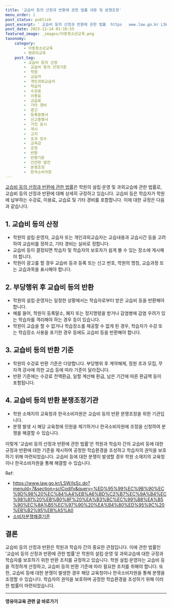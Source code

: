```yaml
---
title: '교습비 등의 산정과 반환에 관한 법률 내용 및 분쟁조정'
menu_order: 1
post_status: publish
post_excerpt: ' 교습비 등의 산정과 반환에 관한 법률  https   www.law.go.kr LSW lsSc.do menuId 7 section sclCodify query  ED 95 99 EC 9B 90 EC 9D 98 20 EC 84 A4 EB A6 BD C2 B7 EC 9A B4 EC 98 81 20 EB B0 8F 20 EA B3 BC EC 99 B8 EA B5 90 EC 8A B5 EC 97 90 20 EA B4 80 ED 95 9C 20 EB B2 95 EB A5 A0 은 학원의 설립 운영 및 과외교습에 관한 법률로, 교습비 등의 산정과 반환에 대해 상세히 규정하고 있습니다. 교습비 등은 학습자가 학원에 납부하는 수강료, 이용료, 교습료 및 기타 경비를 포함합니다. 이에 대한 규정은 다음과 같습니다.'
post_date: 2023-12-14 01:16:55
featured_image: _images/아동청소년교육.png
taxonomy:
    category:
        - 아동청소년교육
        - 영유아교육
    post_tag:
        - 교습비 등의 산정
        -  교습비 등의 산정기준
        -  학원
        -  교습자
        -  개인과외교습자
        -  학습자
        -  수강료
        -  이용료
        -  교습료
        -  기타 경비
        -  광고
        -  등록증명서
        -  신고증명서
        -  거짓 표시
        -  게시
        -  고지
        -  초과 징수
        -  교육감
        -  조정
        -  반환
        -  반환기준
        -  건전한 발전
        -  분쟁조정
        -  한국소비자원
---
```



[교습비 등의 산정과 반환에 관한 법률](https://www.law.go.kr/LSW/lsSc.do?menuId=7&section=sclCodify&query=%ED%95%99%EC%9B%90%EC%9D%98%20%EC%84%A4%EB%A6%BD%C2%B7%EC%9A%B4%EC%98%81%20%EB%B0%8F%20%EA%B3%BC%EC%99%B8%EA%B5%90%EC%8A%B5%EC%97%90%20%EA%B4%80%ED%95%9C%20%EB%B2%95%EB%A5%A0)은 학원의 설립·운영 및 과외교습에 관한 법률로, 교습비 등의 산정과 반환에 대해 상세히 규정하고 있습니다. 교습비 등은 학습자가 학원에 납부하는 수강료, 이용료, 교습료 및 기타 경비를 포함합니다. 이에 대한 규정은 다음과 같습니다.

## 1. 교습비 등의 산정

- 학원의 설립·운영자, 교습자 또는 개인과외교습자는 교습내용과 교습시간 등을 고려하여 교습비를 정하고, 기타 경비는 실비로 정합니다.
- 교습비 등이 결정되면 학습자 및 학습자의 보호자가 쉽게 볼 수 있는 장소에 게시해야 합니다.
- 학원이 광고를 할 경우 교습비 등과 등록 또는 신고 번호, 학원의 명칭, 교습과정 또는 교습과목을 표시해야 합니다.

## 2. 부당행위 후 교습비 등의 반환

- 학원의 설립·운영자는 일정한 상황에서는 학습자로부터 받은 교습비 등을 반환해야 합니다.
- 예를 들어, 학원이 등록말소, 폐지 또는 정지명령을 받거나 감염병에 감염 우려가 있는 학습자를 격리해야 하는 경우 등이 있습니다.
- 학원이 교습을 할 수 없거나 학습장소를 제공할 수 없게 된 경우, 학습자가 수강 또는 학습장소 사용을 포기한 경우 등에도 교습비 등을 반환해야 합니다.

## 3. 교습비 등의 반환 기준

- 학원의 수강료 반환 기준은 다양합니다. 부당행위 후 계약해제, 정원 초과 모집, 무자격 강사에 의한 교습 등에 따라 기준이 달라집니다.
- 반환 기준에는 수강료 전액환급, 일할 계산해 환급, 남은 기간에 따른 환급액 등이 포함됩니다.

## 4. 교습비 등의 반환 분쟁조정기관

- 학원 소재지의 교육청과 한국소비자원은 교습비 등의 반환 분쟁조정을 위한 기관입니다.
- 분쟁 발생 시 해당 교육청에 민원을 제기하거나 한국소비자원에 조정을 신청하여 분쟁을 해결할 수 있습니다.

이렇게 '교습비 등의 산정과 반환에 관한 법률'은 학원과 학습자 간의 교습비 등에 대한 규정과 반환에 대한 기준을 제시하여 공정한 학습환경을 조성하고 학습자의 권익을 보호하기 위해 마련되었습니다. 교습비 등에 대한 분쟁이 발생할 경우 학원 소재지의 교육청이나 한국소비자원을 통해 해결할 수 있습니다.

Ref:
- https://www.law.go.kr/LSW/lsSc.do?menuId=7&section=sclCodify&query=%ED%95%99%EC%9B%90%EC%9D%98%20%EC%84%A4%EB%A6%BD%C2%B7%EC%9A%B4%EC%98%81%20%EB%B0%8F%20%EA%B3%BC%EC%99%B8%EA%B5%90%EC%8A%B5%EC%97%90%20%EA%B4%80%ED%95%9C%20%EB%B2%95%EB%A5%A0
- [소비자분쟁해결기준](https://www.ftc.go.kr/www/bbs/2018121/view.do?bbsId=117&nttId=442556&menuNo=38&pageGb=C&search&searchText)

## 결론

교습비 등의 산정과 반환은 학원과 학습자 간의 중요한 관점입니다. 이에 관한 법률인 '교습비 등의 산정과 반환에 관한 법률'은 학원의 설립·운영 및 과외교습에 대한 규정과 학습자를 보호하기 위한 반환 조치를 규정하고 있습니다. 학원 설립·운영자는 교습비 등을 적정하게 산정하고, 교습비 등의 반환 기준에 따라 필요한 조치를 취해야 합니다. 또한, 교습비 등에 대한 분쟁이 발생한 경우 해당 교육청이나 한국소비자원을 통해 분쟁을 조정할 수 있습니다. 학습자의 권익을 보호하며 공정한 학습환경을 조성하기 위해 이러한 법률이 마련되었습니다.

<!-- wp:separator -->
<hr class="wp-block-separator has-alpha-channel-opacity"/>
<!-- /wp:separator -->

<!-- wp:group {"backgroundColor":"base","layout":{"type":"constrained"}} -->
<div class="wp-block-group has-base-background-color has-background"><!-- wp:paragraph {"align":"center","fontSize":"medium"} -->
<p class="has-text-align-center has-large-font-size"><strong>영유아교육 관련 글 바로가기</strong></p>
<!-- /wp:paragraph -->


<!-- wp:latest-posts
{"categories":[{"id":30914,"count":19,"description":"","link":"https://uknowlaw.com/category/%ec%98%81%ec%9c%a0%ec%95%84%ea%b5%90%ec%9c%a1/","name":"영유아교육","slug":"영유아교육","taxonomy":"category","parent":0,"meta":[],"_links":{"self":[{"href":"https://uknowlaw.com/wp-json/wp/v2/categories/30914"}],"collection":[{"href":"https://uknowlaw.com/wp-json/wp/v2/categories"}],"about":[{"href":"https://uknowlaw.com/wp-json/wp/v2/taxonomies/category"}],"wp:post_type":[{"href":"https://uknowlaw.com/wp-json/wp/v2/posts?categories=30914"}],"curies":[{"name":"wp","href":"https://api.w.org/{rel}","templated":true}]}}],"postsToShow":100,"excerptLength":28,"postLayout":"grid","columns":2,"featuredImageAlign":"left","featuredImageSizeSlug":"large","fontSize":"small"} /--></div>
<!-- /wp:group -->